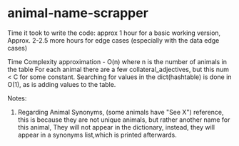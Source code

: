 # animal-name-scrapper
Time it took to write the code:
approx 1 hour for a basic working version, Approx. 2-2.5 more hours for edge cases (especially with the data edge cases)


Time Complexity approximation - O(n) where n is the number of animals in the table
For each animal there are a few collateral_adjectives, but this num < C for some constant.
Searching for values in the dict(hashtable) is done in O(1), as is adding values to the table.

Notes:
1. Regarding Animal Synonyms, (some animals have "See X") reference, this is because they are not unique animals,
but rather another name for this animal,  They will not appear in the dictionary, 
instead, they will appear in a synonyms list,which is printed afterwards.
